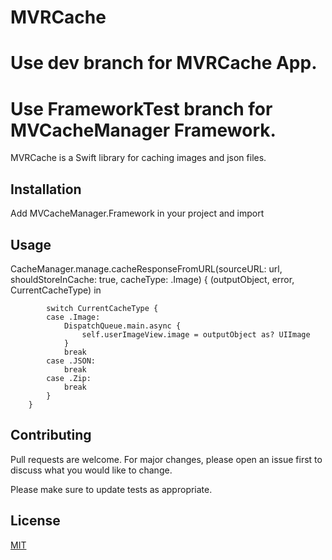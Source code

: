 # MVRCache

# Use dev branch for MVRCache App.
# Use FrameworkTest branch for MVCacheManager Framework.

MVRCache is a Swift library for caching images and json files.

## Installation

Add MVCacheManager.Framework in your project and import 

## Usage

CacheManager.manage.cacheResponseFromURL(sourceURL: url, shouldStoreInCache: true, cacheType: .Image) { (outputObject, error, CurrentCacheType) in
            
            switch CurrentCacheType {
            case .Image:
                DispatchQueue.main.async {
                    self.userImageView.image = outputObject as? UIImage
                }
                break
            case .JSON:
                break
            case .Zip:
                break
            }
        }


## Contributing
Pull requests are welcome. For major changes, please open an issue first to discuss what you would like to change.

Please make sure to update tests as appropriate.

## License
[MIT](https://choosealicense.com/licenses/mit/)
